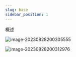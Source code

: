 ```yaml
---
slug: base
sidebar_position: 1
---
```


概述

![image-20230828200305555](https://happlay-docs.oss-cn-beijing.aliyuncs.com/docs/image-20230828200305555.png)

![image-20230828200312976](https://happlay-docs.oss-cn-beijing.aliyuncs.com/docs/image-20230828200312976.png)

